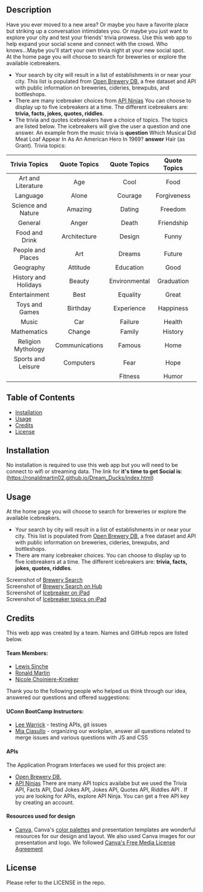 ## Description
 Have you ever moved to a new area? Or maybe you have a favorite place but striking up a conversation intimidates you. Or maybe you just want to explore your city and test your friends' trivia prowess. Use this web app to help expand your social scene and connect with the crowd. Who knows...Maybe you'll start your own trivia night at your new social spot.<br> 
 At the home page you will choose to search for breweries or explore the available icebreakers.<br> 
 * Your search by city will result in a list of establishments in or near your city. This list is populated from [Open Brewery DB,](https://www.openbrewerydb.org/) a free dataset and API with public information on breweries, cideries, brewpubs, and bottleshops.<br> 
 * There are many icebreaker choices from [API Ninjas](https://api-ninjas.com/api) You can choose to display up to five icebreakers at a time. The different icebreakers are: **trivia, facts, jokes, quotes, riddles**.
 * The trivia and quotes icebreakers have a choice of topics. The topics are listed below.  The icebreakers will give the user a question and one answer. An example from the music trivia is **question** Which Musical Did Meat Loaf Appear In As An American Hero In 1969? **answer** Hair (as Grant). Trivia topics:<br>
   
|Trivia Topics|Quote Topics|Quote Topics|Quote Topics|Quote Topics|
|:----:|:----:|:----:|:----:|:----:|
|Art and Literature|Age       |  Cool  |Food|   Imagination|
|Language          |Alone     |  Courage  |Forgiveness|    Inspirational|
|Science and Nature|Amazing   | Dating  |Freedom|      Intelligence|
|General           |Anger     | Death  |Friendship| Jealousy|
|Food and Drink    |Architecture|Design|Funny|    Knowledge|
|People and Places|Art     | Dreams|Future| Leadership|
|Geography        |Attitude  | Education  |Good|    Learning|
|History and Holidays|Beauty  | Environmental|Graduation| Legal|
|Entertainment   |Best       |  Equality |Great|       Life|
|Toys and Games  |Birthday   |  Experience  |Happiness|      Love|
|Music         |Car          |  Failure   |Health|    Medical|
|Mathematics   |Change       |  Family   |     History       |Money|
|Religion Mythology|Communications|Famous|    Home    |Morning|
|Sports and Leisure|Computers   |Fear|       Hope     |Movies|
|                 |      |Fitness|    Humor    |Success|


## Table of Contents 
- [Installation](#installation)
- [Usage](#usage)
- [Credits](#credits)
- [License](#license)
## Installation
No installation is required to use this web app but you will need to be connect to wifi or streaming data. The link for **it's time to get Social is**:(https://ronaldmartin02.github.io/Dream_Ducks/index.html)
## Usage
At the home page you will choose to search for breweries or explore the available icebreakers.<br> 
 * Your search by city will result in a list of establishments in or near your city. This list is populated from [Open Brewery DB,](https://www.openbrewerydb.org/) a free dataset and API with public information on breweries, cideries, brewpubs, and bottleshops.<br> 
 * There are many icebreaker choices. You can choose to display up to five icebreakers at a time. The different icebreakers are: **trivia, facts, jokes, quotes, riddles**.

Screenshot of [Brewery Search](./img/Brewery%20search%20Screenshot%20.png)<br>
Screenshot of [Brewery Search on Hub](./img/Brewery%20search%20Hub.png)<br>
Screenshot of [Icebreaker on iPad](./img/IceBreakers%20Ipad.png)<br>
Screenshot of [Icebreaker topics on iPad](./img/Icebreakers%20showing%20the%20topics%20list.png)<br>
## Credits
This web app was created by a team. Names and GitHub repos are listed below.
  
#### Team Members:  

  - [Lewis Sinche](https://github.com/LewisSin) 
  - [Ronald Martin](https://github.com/RonaldMartin02)
  - [Nicole Choiniere-Kroeker](https://github.com/nchoin)<br>

Thank you to the following people who helped us think through our idea, answered our questions and offered suggestions:
#### UConn BootCamp Instructors:  

  - [Lee Warrick](https://github.com/mynar7) - testing APIs, git issues
  - [Mia Ciasullo](https://github.com/miacias) - organizing our workplan, answer all questions related to merge issues and various questions with JS and CSS

#### APIs 
The Application Program Interfaces we used for this project are:
  - [Open Brewery DB,](https://www.openbrewerydb.org/) 
  - [API Ninjas](https://api-ninjas.com/) There are many API topics availabe but we used the Trivia API, Facts API, Dad Jokes API, Jokes API, Quotes API, Riddles API . If you are looking for APIs, explore API Ninja. You can get a free API key by creating an account.<br>

####  Resources used for design
  - [Canva,](https://www.canva.com/) Canva's [color palettes](https://www.canva.com/colors/) and presentation templates are wonderful resources for our design and layout. We also used Canva images for our presentation and logo. We followed [Canva's Free Media License Agreement](https://www.canva.com/policies/free-media-license-agreement-2022-01-03/)


## License
Please refer to the LICENSE in the repo.